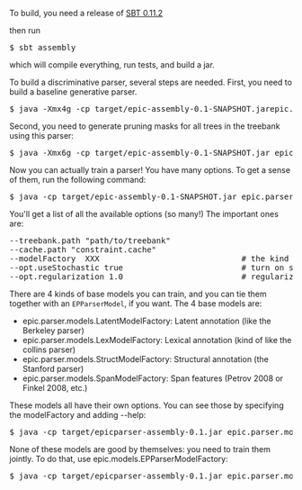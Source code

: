 To build, you need a release of [SBT 0.11.2](https://github.com/harrah/xsbt/wiki/Getting-Started-Setup)

then run 

<pre>
$ sbt assembly
</pre>

which will compile everything, run tests, and build a jar.

To build a discriminative parser, several steps are needed. First, you need to build a baseline generative parser.
<pre>
$ java -Xmx4g -cp target/epic-assembly-0.1-SNAPSHOT.jarepic.parser.GenerativeTrainer --treebank.path /path/to/treebank --baseParser.path xbar.gr
</pre>

Second, you need to generate pruning masks for all trees in the treebank using this parser:
<pre>
$ java -Xmx6g -cp target/epic-assembly-0.1-SNAPSHOT.jar epic.parser.projections.ProjectTreebankToConstraints  --treebank.path /path/to/treebank --parser parsers/Gen.parser
</pre>

Now you can actually train a parser! You have many options. To get a sense of them, run the following command:
<pre>
$ java -cp target/epic-assembly-0.1-SNAPSHOT.jar epic.parser.models.ParserTrainer --help
</pre>

You'll get a list of all the available options (so many!) The important ones are:

<pre>
--treebank.path "path/to/treebank"
--cache.path "constraint.cache"
--modelFactory  XXX                              # the kind of parser to train. See below.
--opt.useStochastic true                         # turn on stochastic gradient
--opt.regularization 1.0                         # regularization constant. you need to regularize, badly.
</pre>


There are 4 kinds of base models you can train, and you can tie them together with an `EPParserModel`, if you want. The 4 base models are:

  * epic.parser.models.LatentModelFactory: Latent annotation (like the Berkeley parser)
  * epic.parser.models.LexModelFactory: Lexical annotation (kind of like the collins parser)
  * epic.parser.models.StructModelFactory: Structural annotation (the Stanford parser)
  * epic.parser.models.SpanModelFactory: Span features (Petrov 2008 or Finkel 2008, etc.)

These models all have their own options. You can see those by specifying the modelFactory and adding --help: 
<pre>
$ java -cp target/epicparser-assembly-0.1.jar epic.parser.models.ParserPipeline --modelFactory "model" --help
</pre>

None of these models are good by themselves: you need to train them jointly. To do that, use epic.models.EPParserModelFactory:
<pre>
$ java -cp target/epicparser-assembly-0.1.jar epic.parser.models.ParserTrainer --modelFactory epic.models.EPParserModelFactory --model.0 "model the first" --model.1 "model the second" // etc.
</pre>
